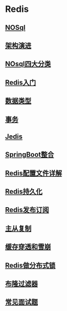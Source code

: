 # Redis


## [NOSql](notebooks/1.md)

## [架构演进](notebooks/2.md)

## [NOsql四大分类](notebooks/3.md)

## [Redis入门](notebooks/4.md)

## [数据类型](notebooks/5.md)

## [事务](notebooks/6.md)

## [Jedis](notebooks/7.md)

## [SpringBoot整合](02-springboot/readme.md)

## [Redis配置文件详解](notebooks/8.md)

## [Redis持久化](notebooks/9.md)

## [Redis发布订阅](notebooks/10.md)

## [主从复制](notebooks/11.md)

## [缓存穿透和雪崩](notebooks/12.md)

## [Redis做分布式锁](notebooks/13.md)

## [布隆过滤器](notebooks/14.md)

## [常见面试题](notebooks/99.md)

